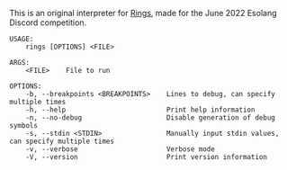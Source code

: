 This is an original interpreter for [Rings](https://esolangs.org/wiki/Rings), made for the June 2022 Esolang Discord competition.

```
USAGE:
    rings [OPTIONS] <FILE>

ARGS:
    <FILE>    File to run

OPTIONS:
    -b, --breakpoints <BREAKPOINTS>    Lines to debug, can specify multiple times
    -h, --help                         Print help information
    -n, --no-debug                     Disable generation of debug symbols
    -s, --stdin <STDIN>                Manually input stdin values, can specify multiple times
    -v, --verbose                      Verbose mode
    -V, --version                      Print version information
```
